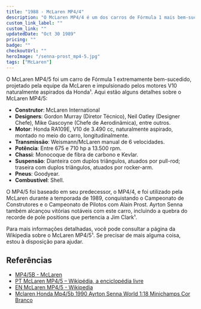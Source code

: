 ```yaml
---
title: "1988 - McLaren MP4/4"
description: "O McLaren MP4/4 é um dos carros de Fórmula 1 mais bem-sucedidos de todos os tempos, projetado por Gordon Murray e Steve Nichols para a temporada de 1988. Ayrton Senna e seu companheiro de equipe Alain Prost dominaram a temporada com este carro, que é lembrado por seu design inovador e desempenho excepcional."
custom_link_label: ""
custom_link: ""
updatedDate: "Oct 30 1989"
pricing: ""
badge: ""
checkoutUrl: ""
heroImage: "/senna-prost_mp4-5.jpg"
tags: ["McLaren"]
---
```


O McLaren MP4/5 foi um carro de Fórmula 1 extremamente bem-sucedido, projetado pela equipe da McLaren e impulsionado pelos motores V10 naturalmente aspirados da Honda¹. Aqui estão alguns detalhes sobre o McLaren MP4/5:

- **Construtor**: McLaren International
- **Designers**: Gordon Murray (Diretor Técnico), Neil Oatley (Designer Chefe), Mike Gascoyne (Chefe de Aerodinâmica), entre outros.
- **Motor**: Honda RA109E, V10 de 3.490 cc, naturalmente aspirado, montado no meio do carro, longitudinalmente.
- **Transmissão**: Weismann/McLaren manual de 6 velocidades.
- **Potência**: Entre 675 e 710 hp a 13.500 rpm.
- **Chassi**: Monocoque de fibra de carbono e Kevlar.
- **Suspensão**: Dianteira com duplos triângulos, atuados por pull-rod; traseira com duplos triângulos, atuados por rocker-arm.
- **Pneus**: Goodyear.
- **Combustível**: Shell.

O MP4/5 foi baseado em seu predecessor, o MP4/4, e foi utilizado pela McLaren durante a temporada de 1989, conquistando o Campeonato de Construtores e o Campeonato de Pilotos com Alain Prost. Ayrton Senna também alcançou vitórias notáveis com este carro, incluindo a quebra do recorde de pole positions que pertencia a Jim Clark¹.

Para mais informações detalhadas, você pode consultar a página da Wikipedia sobre o McLaren MP4/5¹. Se precisar de mais alguma coisa, estou à disposição para ajudar.


## Referências

  - [MP4/5B - McLaren](https://www.mclaren.com/racing/heritage/formula-1/cars/1990-formula-1-mclaren-mp45b/)
  - [PT McLaren MP4/5 – Wikipédia, a enciclopédia livre](https://pt.wikipedia.org/wiki/McLaren_MP4/5)
  - [EN McLaren MP4/5 - Wikipedia](https://en.wikipedia.org/wiki/McLaren_MP4/5)
  - [Mclaren Honda Mp4/5b 1990 Ayrton Senna World 1:18 Minichamps Cor Branco](https://www.mercadolivre.com.br/mclaren-honda-mp45b-1990-ayrton-senna-world-118-minichamps-cor-branco/p/MLB27525859)


